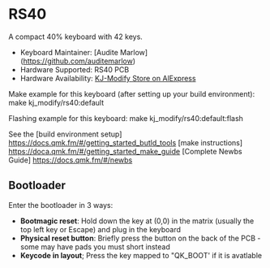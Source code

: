# RS40
A compact 40% keyboard with 42 keys.

* Keyboard Maintainer: [Audite Marlow] (https://github.com/auditemarlow)
* Hardware Supported: RS40 PCB
* Hardware Availability: [KJ-Modify Store on AlExpress](https://www.aliexpress.us/item/3256803963501165.html)

Make example for this keyboard (after setting up your build environment):
	make kj_modify/rs40:default

Flashing example for this keyboard: 
	make kj_modify/rs40:default:flash

See the 
	[build environment setup]
		https://docs.qmk.fm/#/getting_started_butld_tools 
	[make instructions]
		https://doca.qmk.fm/#/getting_started_make_guide
	[Complete Newbs Guide] 
		https://docs.qmk.fm/#/newbs

## Bootloader
Enter the bootloader in 3 ways:

* **Bootmagic reset**: Hold down the key at (0,0) in the matrix (usually the top left key or Escape) and plug in the keyboard
* **Physical reset button**: Briefly press the button on the back of the PCB - some may have pads you must short instead
* **Keycode in layout**; Press the key mapped to "QK_BOOT' if it is avatlable

